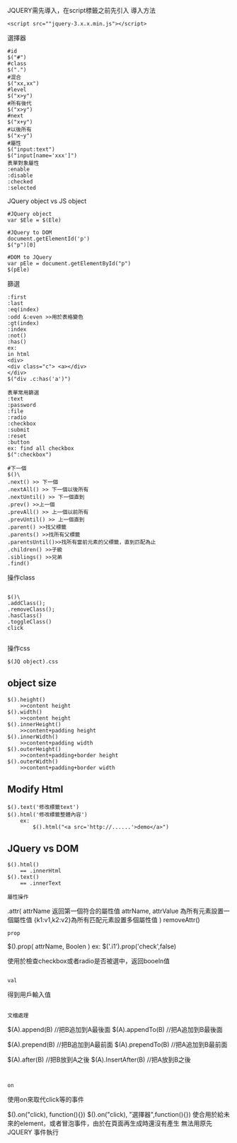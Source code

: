 JQUERY需先導入，在script標籤之前先引入
導入方法
```
<script src=""jquery-3.x.x.min.js"></script>
```
選擇器
```
#id 
$("#")
#class
$(".")
#混合
$("xx,xx")
#level
$("x>y")
#所有後代
$("x>y")
#next
$("x+y")
#以後所有
$("x~y")
#屬性
$("input:text")
$("input[name='xxx']")
表單對象屬性
:enable
:disable
:checked
:selected

```

JQuery object vs JS object
```
#JQuery object
var $Ele = $(Ele)

#JQuery to DOM
document.getElementId('p')
$("p")[0]

#DOM to JQuery
var pEle = document.getElementById("p")
$(pEle)
```
篩選
```
:first
:last
:eq(index)
:odd &:even >>用於表格變色
:gt(index)
:index
:not()
:has()
ex: 
in html
<div>
<div class="c"> <a></div>
</div>
$("div .c:has('a')")

表單常用篩選
:text
:password
:file
:radio
:checkbox
:submit
:reset
:button
ex: find all checkbox
$(":checkbox")

#下一個
$()\
.next() >> 下一個
.nextAll() >> 下一個以後所有
.nextUntil() >> 下一個直到
.prev() >>上一個
.prevAll() >> 上一個以前所有 
.prevUntil() >> 上一個直到
.parent() >>找父標籤
.parents() >>找所有父標籤
.parentsUntil()>>找所有當前元素的父標籤，直到匹配為止
.children() >>子級
.siblings() >>兄弟
.find()
```

操作class
```

$()\
.addClass();
.removeClass();
.hasClass()
.toggleClass()
click


```
操作css
```
$(JQ object).css

```

## object size

```
$().height()
    >>content height
$().width()
    >>content height
$().innerHeight()
    >>content+padding height
$().innerWidth()
    >>content+padding width
$().outerHeight()
    >>content+padding+border height
$().outerWidth()
    >>content+padding+border width
```

## Modify Html
```
$().text('修改標籤text')
$().html('修改標籤整體內容')
    ex:
        $().html("<a src='http://......'>demo</a>")

```

## JQuery vs DOM
```
$().html()
    == .innerHtml
$().text()
    == .innerText

屬性操作
```
.attr(
    attrName 返回第一個符合的屬性值
    attrName, attrValue 為所有元素設置一個屬性值
    {k1:v1,k2:v2}為所有匹配元素設置多個屬性值
)
removeAttr()
```
prop
```
$().prop(
    attrName,
    Boolen
)
ex:
$('.i1').prop('check',false)

使用於檢查checkbox或者radio是否被選中，返回booeln值


```

val
```
得到用戶輸入值

```

文檔處理
```
$(A).append(B) //把B追加到A最後面
$(A).appendTo(B) //把A追加到B最後面

$(A).prepend(B) //把B追加到A最前面
$(A).prependTo(B) //把A追加到B最前面

$(A).after(B) //把B放到A之後
$(A).InsertAfter(B) //把A放到B之後

```


on
```
使用on來取代click等的事件

$().on("click), function(){})
$().on("click), "選擇器",function(){})
使合用於給未來的element，或者冒泡事件，由於在頁面再生成時還沒有產生
無法用原先JQUERY 事件執行

```
